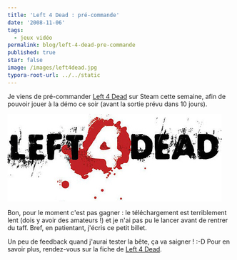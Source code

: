 ```yaml
---
title: 'Left 4 Dead : pré-commande'
date: '2008-11-06'
tags:
  - jeux vidéo
permalink: blog/left-4-dead-pre-commande
published: true
star: false
image: /images/left4dead.jpg
typora-root-url: ../../static
---
```

Je viens de pré-commander [Left 4 Dead](http://store.steampowered.com/app/500/) sur Steam cette semaine, afin de pouvoir jouer à la démo ce soir (avant la sortie prévu dans 10 jours).

![](/images/left4dead.jpg)

Bon, pour le moment c'est pas gagner : le téléchargement est terriblement lent (dois y avoir des amateurs !) et je n'ai pas pu le lancer avant de rentrer du taff. Bref, en patientant, j'écris ce petit billet.

Un peu de feedback quand j'aurai tester la bête, ça va saigner ! :-D
Pour en savoir plus, rendez-vous sur la fiche de [Left 4 Dead](http://store.steampowered.com/app/500/).
